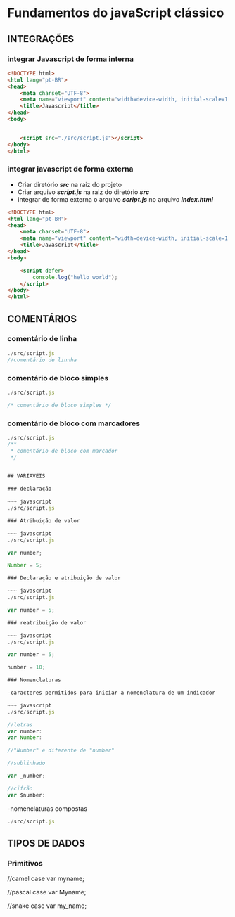 # Fundamentos do javaScript clássico 

## INTEGRAÇÕES

### integrar Javascript de forma interna

~~~ html
<!DOCTYPE html>
<html lang="pt-BR">
<head>
    <meta charset="UTF-8">
    <meta name="viewport" content="width=device-width, initial-scale=1.0">
    <title>Javascript</title>
</head>
<body>


    <script src="./src/script.js"></script>
</body>
</html>
~~~ 

### integrar javascript de forma externa

- Criar diretório ***src*** na raiz do projeto
- Criar arquivo ***script.js*** na raiz do diretório ***src***
- integrar de forma externa o arquivo ***script.js*** no arquivo ***index.html***

~~~ html
<!DOCTYPE html>
<html lang="pt-BR">
<head>
    <meta charset="UTF-8">
    <meta name="viewport" content="width=device-width, initial-scale=1.0">
    <title>Javascript</title>
</head>
<body>

    <script defer>
        console.log("hello world");
    </script>
</body>
</html>
~~~

## COMENTÁRIOS 

### comentário de linha 

~~~ javascript 
./src/script.js
//comentário de linnha 

~~~

### comentário de bloco simples 

~~~ javascript
./src/script.js 

/* comentário de bloco simples */

~~~

### comentário de bloco com marcadores 

~~~ javascript 
./src/script.js
/**
 * comentário de bloco com marcador
 */


## VARIAVEIS

### declaração

~~~ javascript 
./src/script.js

### Atribuição de valor 

~~~ javascript 
./src/script.js

var number; 

Number = 5;

### Declaração e atribuição de valor 

~~~ javascript 
./src/script.js

var number = 5;

### reatribuição de valor

~~~ javascript 
./src/script.js

var number = 5;

number = 10; 

### Nomenclaturas

-caracteres permitidos para iniciar a nomenclatura de um indicador

~~~ javascript 
./src/script.js

//letras 
var number:
var Number:

//"Number" é diferente de "number"

//sublinhado

var _number;

//cifrão
var $number:

~~~

-nomenclaturas compostas 

~~~ javascript 
./src/script.js

~~~
## TIPOS DE DADOS 

### Primitivos 

//camel case
var myname;

//pascal case
var Myname;

//snake case
var my_name;